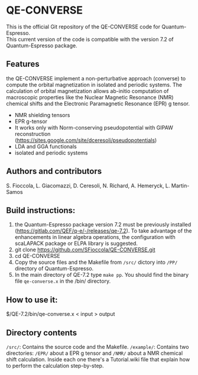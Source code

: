 # QE-CONVERSE
This is the official Git repository of the QE-CONVERSE code for Quantum-Espresso.  
This current version of the code is compatible with the version 7.2 of Quantum-Espresso package.


## Features
the QE-CONVERSE implement a non-perturbative approach (converse) to compute the orbital magnetization in isolated and periodic systems. The calculation of orbital magnetization allows ab-initio computation of macroscopic properties like the Nuclear Magnetic Resonance (NMR) chemical shifts and the Electronic Paramagnetic Resonance (EPR) g tensor.

* NMR shielding tensors
* EPR g-tensor
* It works only with Norm-conserving pseudopotential with GIPAW reconstruction (https://sites.google.com/site/dceresoli/pseudopotentials)
* LDA and GGA functionals
* isolated and periodic systems


## Authors and contributors
S. Fioccola, L. Giacomazzi, D. Ceresoli, N. Richard, A. Hemeryck, L. Martin-Samos


## Build instructions:
1. the Quantum-Espresso package version 7.2 must be previously installed (https://gitlab.com/QEF/q-e/-/releases/qe-7.2). To take advantage of the enhancements in linear algebra operations, the configuration with scaLAPACK package or ELPA library is suggested.
2. git clone https://github.com/SFioccola/QE-CONVERSE.git 
3. cd QE-CONVERSE
4. Copy the source files and the Makefile from ```/src/``` dictory into ```/PP/``` directory of Quantum-Espresso.
5. In the main directory of QE-7.2 type ```make pp```. You should find the binary file ```qe-converse.x``` in the /bin/ directory. 

## How to use it:
$/QE-7.2/bin/qe-converse.x < input > output

## Directory contents

```/src/```: Contains the source code and the Makefile.
```/example/```: Contains two directories:
 ```/EPR/``` about a EPR g tensor and  ```/NMR/``` about a NMR chemical shift calculation. Inside each one there's a Tutorial.wiki file that explain how to perform the calculation step-by-step.
